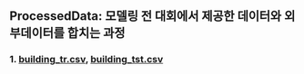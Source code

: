 ## ProcessedData: 모델링 전 대회에서 제공한 데이터와 외부데이터를 합치는 과정
### 1. [building_tr.csv](https://github.com/whdbfla6/Daesamanlap/blob/d6e96a0d8c1fe49c5fff5e91823ff53fe3438f36/ProcessedData/building_tr.csv), [building_tst.csv](ProcessedData/building_tst.csv)
